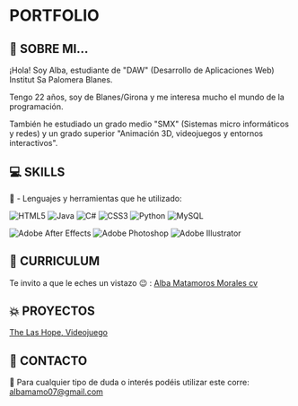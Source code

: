 # PORTFOLIO

##  :raising_hand: SOBRE MI...


¡Hola! Soy Alba, estudiante de "DAW" (Desarrollo de Aplicaciones Web) Institut Sa Palomera Blanes.

Tengo 22 años, soy de Blanes/Girona y me interesa mucho el mundo de la programación.

También he estudiado un grado medio "SMX" (Sistemas micro informáticos y redes) y un grado superior "Animación 3D, videojuegos y entornos interactivos".

## :computer: SKILLS

:cherry_blossom: - Lenguajes y herramientas que he utilizado:

![HTML5](https://img.shields.io/badge/html5-%23E34F26.svg?style=flat&logo=html5&logoColor=white) 
![Java](https://img.shields.io/badge/java-%23ED8B00.svg?style=flat&logo=openjdk&logoColor=white) 
![C#](https://img.shields.io/badge/c%23-%23239120.svg?style=flat&logo=csharp&logoColor=white) 
![CSS3](https://img.shields.io/badge/css3-%231572B6.svg?style=flat&logo=css3&logoColor=white) 
![Python](https://img.shields.io/badge/python-3670A0?style=flat&logo=python&logoColor=ffdd54) 
![MySQL](https://img.shields.io/badge/mysql-%2300000f.svg?style=flat&logo=mysql&logoColor=white) 

![Adobe After Effects](https://img.shields.io/badge/Adobe%20After%20Effects-9999FF.svg?style=flat&logo=Adobe%20After%20Effects&logoColor=white) 
![Adobe Photoshop](https://img.shields.io/badge/adobe%20photoshop-%2331A8FF.svg?style=flat&logo=adobe%20photoshop&logoColor=white) 
![Adobe Illustrator](https://img.shields.io/badge/adobe%20illustrator-%23FF9A00.svg?style=flat&logo=adobe%20illustrator&logoColor=white)

## :page_with_curl: CURRICULUM

Te invito a que le eches un vistazo :wink: :
[Alba Matamoros Morales cv ](https://github.com/albaamatamoros/PORTFOLIO/blob/main/DOCUMENTOS/Alba%20Matamoros%20cv%202024.pdf)

##  :collision: PROYECTOS

[The Las Hope, Videojuego](https://github.com/albaamatamoros/TheLastHope-Videojuego)

## :e-mail: CONTACTO

:pushpin: Para cualquier tipo de duda o interés podéis utilizar este corre: albamamo07@gmail.com

